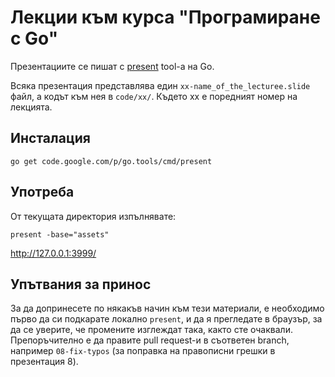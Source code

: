 Лекции към курса "Програмиране с Go"
======

Презентациите се пишат с [present](http://godoc.org/code.google.com/p/go.tools/present) tool-а на Go.

Всяка презентация представлява един `xx-name_of_the_lecturee.slide` файл, а кодът към нея в `code/xx/`. Където xx е поредният номер на лекцията.

Инсталация
-----

	go get code.google.com/p/go.tools/cmd/present

Употреба
------

От текущата директория изпълнявате:

    present -base="assets"

http://127.0.0.1:3999/


Упътвания за принос
------

За да допринесете по някакъв начин към тези материали, е необходимо първо да си подкарате локално `present`, и да я прегледате в браузър, за да се уверите, че промените изглеждат така, както сте очаквали.
Препоръчително е да правите pull request-и в съответен branch, например `08-fix-typos` (за поправка на правописни грешки в презентация 8).
